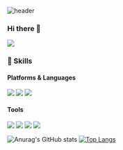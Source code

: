 
![header](https://capsule-render.vercel.app/api?type=waving&color=BCA9F5&height=300&section=header&text=Seong-uk%20&fontSize=90&fontColor=BE81F7)

### Hi there 👋

<!--
**Jang-Seonguk/Jang-Seonguk** is a ✨ _special_ ✨ repository because its `README.md` (this file) appears on your GitHub profile.

Here are some ideas to get you started:



- 🔭 I’m currently working on ...
- 🌱 I’m currently learning ...
- 👯 I’m looking to collaborate on ...
- 🤔 I’m looking for help with ...
- 💬 Ask me about ...
- 📫 How to reach me: ...
- 😄 Pronouns: ...
- ⚡ Fun fact: ...
-->






<p>
  <a href="https://jang-seonguk.github.io/" target="_blank"><img src="https://img.shields.io/badge/Velog-20C997?style=flat-square&logo=Velog&logoColor=white"/></a>
</p>



### 💪 Skills
#### Platforms & Languages
<p>
  <img src="https://img.shields.io/badge/python-3670A0?style=flat-square&logo=python&logoColor=ffdd54"/>
  <img src="https://img.shields.io/badge/Java-007396?style=flat-square&logo=Java&logoColor=white"/>
  <img src="https://img.shields.io/badge/html5-%23E34F26.svg?style=flat-square&logo=html5&logoColor=white"/>
</p>



#### Tools
<p>
  <img src="https://img.shields.io/badge/Visual%20Studio%20Code-0078d7.svg?style=flat-square&logo=visual-studio-code&logoColor=white"/>
  <img src="https://img.shields.io/badge/Git-F05032?style=flat-square&logo=Git&logoColor=white"/>
  <img src="https://img.shields.io/badge/pycharm-143?style=flat-square&logo=pycharm&logoColor=black&color=black&labelColor=green"/>
  <img src="https://img.shields.io/badge/github-%23121011.svg?style=flat-squ&logo=github&logoColor=white"/>
  
</p>





![Anurag's GitHub stats](https://github-readme-stats.vercel.app/api?username=jang-seonguk&show_icons=true&theme=tokyonight)
[![Top Langs](https://github-readme-stats.vercel.app/api/top-langs/?username=jang-seonguk&layout=compact)](https://github.com/anuraghazra/github-readme-stats)



